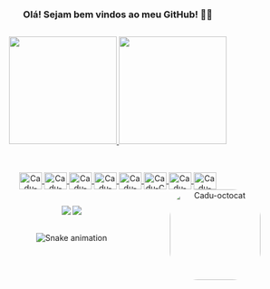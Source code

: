 ### <div align="center"> Olá! Sejam bem vindos ao meu GitHub! 👋🏼

##

<div align="center">
  <a href="https://github.com/dugf">
  <img height="190em" src="https://github-readme-stats.vercel.app/api?username=dugf&show_icons=true&theme=dark&include_all_commits=true&count_private=true"/>
  <img height="190em" src="https://github-readme-stats.vercel.app/api/top-langs/?username=dugf&layout=compact&langs_count=7&theme=dark"/>
</div>

##

<div align="center" style="display: inline_block"><br>
  <img align="center" alt="Cadu-Flutter" height="30" width="40" src="https://cdn.jsdelivr.net/gh/devicons/devicon/icons/flutter/flutter-original.svg">
  <img align="center" alt="Cadu-Dart" height="30" width="40" src="https://cdn.jsdelivr.net/gh/devicons/devicon/icons/dart/dart-original.svg">
  <img align="center" alt="Cadu-Vscode" height="30" width="40" src="https://cdn.jsdelivr.net/gh/devicons/devicon/icons/vscode/vscode-original.svg">
  <img align="center" alt="Cadu-AndroidStudio" height="30" width="40" src="https://cdn.jsdelivr.net/gh/devicons/devicon/icons/androidstudio/androidstudio-original.svg">
  <img align="center" alt="Cadu-Arduino" height="30" width="40" src="https://cdn.jsdelivr.net/gh/devicons/devicon/icons/arduino/arduino-original.svg">
  <img align="center" alt="Cadu-C" height="30" width="40" src="https://cdn.jsdelivr.net/gh/devicons/devicon/icons/c/c-original.svg">
  <img align="center" alt="Cadu-Cplus" height="30" width="40" src="https://cdn.jsdelivr.net/gh/devicons/devicon/icons/cplusplus/cplusplus-original.svg">
  <img align="center" alt="Cadu-Csharp" height="30" width="40" src="https://cdn.jsdelivr.net/gh/devicons/devicon/icons/csharp/csharp-original.svg">
  <img align="right" alt="Cadu-octocat" height="160" style="border-radius:50px;" src="https://cdn.dribbble.com/users/2008/screenshots/893577/media/25d2e91e2a474c61dae542973486fae0.png">
</div>                    
          
##

<div align="center"> 
<a href = "mailto:c.dugfers@gmail.com"><img src="https://img.shields.io/badge/-Gmail-%23333?style=for-the-badge&logo=gmail&logoColor=white" target="_blank"></a>
<a href="https://www.linkedin.com/in/cegfs" target="_blank"><img src="https://img.shields.io/badge/-LinkedIn-%230077B5?style=for-the-badge&logo=linkedin&logoColor=white" target="_blank"></a> 

##
 
  ![Snake animation](https://github.com/dugf/dugf/blob/output/github-contribution-grid-snake.svg)
    
 
</div>
